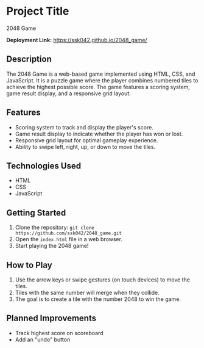 # Project Title

2048 Game

**Deployment Link:** https://ssk042.github.io/2048_game/

## Description

The 2048 Game is a web-based game implemented using HTML, CSS, and JavaScript. It is a puzzle game where the player combines numbered tiles to achieve the highest possible score. The game features a scoring system, game result display, and a responsive grid layout.

## Features

- Scoring system to track and display the player's score.
- Game result display to indicate whether the player has won or lost.
- Responsive grid layout for optimal gameplay experience.
- Ability to swipe left, right, up, or down to move the tiles.

## Technologies Used

- HTML
- CSS
- JavaScript

## Getting Started

1. Clone the repository: `git clone https://github.com/ssk042/2048_game.git`
2. Open the `index.html` file in a web browser.
3. Start playing the 2048 game!

## How to Play

1. Use the arrow keys or swipe gestures (on touch devices) to move the tiles.
2. Tiles with the same number will merge when they collide.
3. The goal is to create a tile with the number 2048 to win the game.

## Planned Improvements
- Track highest score on scoreboard
- Add an "undo" button
